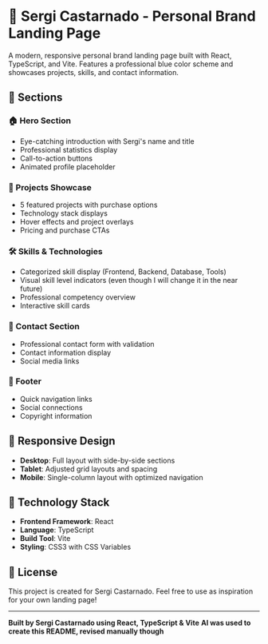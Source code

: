 # 🚀 Sergi Castarnado - Personal Brand Landing Page

A modern, responsive personal brand landing page built with React, TypeScript, and Vite. Features a professional blue color scheme and showcases projects, skills, and contact information.

## 🎯 Sections

### 🏠 Hero Section

- Eye-catching introduction with Sergi's name and title
- Professional statistics display
- Call-to-action buttons
- Animated profile placeholder

### 💼 Projects Showcase

- 5 featured projects with purchase options
- Technology stack displays
- Hover effects and project overlays
- Pricing and purchase CTAs

### 🛠️ Skills & Technologies

- Categorized skill display (Frontend, Backend, Database, Tools)
- Visual skill level indicators (even though I will change it in the near future)
- Professional competency overview
- Interactive skill cards

### 📧 Contact Section

- Professional contact form with validation
- Contact information display
- Social media links

### 🔗 Footer

- Quick navigation links
- Social connections
- Copyright information

## 📱 Responsive Design

- **Desktop**: Full layout with side-by-side sections
- **Tablet**: Adjusted grid layouts and spacing
- **Mobile**: Single-column layout with optimized navigation

## 🔧 Technology Stack

- **Frontend Framework**: React
- **Language**: TypeScript
- **Build Tool**: Vite
- **Styling**: CSS3 with CSS Variables

## 📝 License

This project is created for Sergi Castarnado. Feel free to use as inspiration for your own landing page!

---

**Built by Sergi Castarnado using React, TypeScript & Vite**
**AI was used to create this README, revised manually though**
